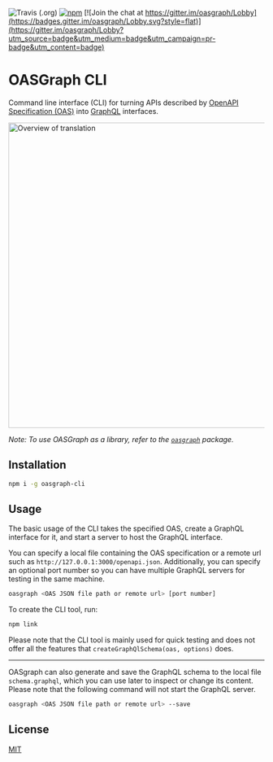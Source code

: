 ![Travis (.org)](https://img.shields.io/travis/strongloop/oasgraph.svg?style=flat)
[![npm](https://img.shields.io/npm/v/oasgraph-cli.svg?style=flat)](https://www.npmjs.com/package/oasgraph-cli)
[![Join the chat at https://gitter.im/oasgraph/Lobby](https://badges.gitter.im/oasgraph/Lobby.svg?style=flat)](https://gitter.im/oasgraph/Lobby?utm_source=badge&utm_medium=badge&utm_campaign=pr-badge&utm_content=badge)


# OASGraph CLI
Command line interface (CLI) for turning APIs described by [OpenAPI Specification (OAS)](https://github.com/OAI/OpenAPI-Specification) into [GraphQL](https://graphql.org/) interfaces.

<img src="https://raw.githubusercontent.com/strongloop/oasgraph/master/docs/translation.png" alt="Overview of translation" width="600">

_Note: To use OASGraph as a library, refer to the [`oasgraph`](https://github.com/strongloop/oasgraph/tree/master/packages/oasgraph) package._


## Installation

```bash
npm i -g oasgraph-cli
```


## Usage
The basic usage of the CLI takes the specified OAS, create a GraphQL interface for it, and start a server to host the GraphQL interface.

You can specify a local file containing the OAS specification or a remote url such as `http://127.0.0.1:3000/openapi.json`. Additionally, you can specify an optional port number so you can have multiple GraphQL servers for testing in the same machine.

```sh
oasgraph <OAS JSON file path or remote url> [port number]
```

To create the CLI tool, run:
```sh
npm link
```

Please note that the CLI tool is mainly used for quick testing and does not offer all the features that `createGraphQlSchema(oas, options)` does.

***

OASgraph can also generate and save the GraphQL schema to the local file `schema.graphql`, which you can use later to inspect or change its content. Please note that the following command will not start the GraphQL server.

```sh
oasgraph <OAS JSON file path or remote url> --save
```


## License
[MIT](./LICENSE.md)